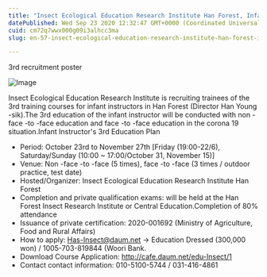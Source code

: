 ```yaml
---
title: "Insect Ecological Education Research Institute Han Forest, Infant Instructor Map 3rd Recruitment"
datePublished: Wed Sep 23 2020 12:32:47 GMT+0000 (Coordinated Universal Time)
cuid: cm72q7wwx000g09i3alhcc3ma
slug: en-57-insect-ecological-education-research-institute-han-forest-infant-instructor-map-3rd-recruitment

---
```



3rd recruitment poster

![Image](https://cdn.hashnode.com/res/hashnode/image/upload/v1739414055954/84183f2c-ee5e-4aff-96ce-9e4cabff8a8f.jpeg)

Insect Ecological Education Research Institute is recruiting trainees of the 3rd training courses for infant instructors in Han Forest (Director Han Young -sik).The 3rd education of the infant instructor will be conducted with non -face -to -face education and face -to -face education in the corona 19 situation.Infant Instructor's 3rd Education Plan

- Period: October 23rd to November 27th [Friday (19:00-22/6), Saturday/Sunday (10:00 ~ 17:00/October 31, November 15)]
- Venue: Non -face -to -face (5 times), face -to -face (3 times / outdoor practice, test date)
- Hosted/Organizer: Insect Ecological Education Research Institute Han Forest
- Completion and private qualification exams: will be held at the Han Forest Insect Research Institute or Central Education.Completion of 80% attendance
- Issuance of private certification: 2020-001692 (Ministry of Agriculture, Food and Rural Affairs)
- How to apply: Has-Insect@daum.net → Education Dressed (300,000 won) / 1005-703-819844 (Woori Bank.
- Download Course Application: http://cafe.daum.net/edu-Insect/1
- Contact contact information: 010-5100-5744 / 031-416-4861